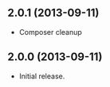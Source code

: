2.0.1 (2013-09-11)
------------------

  * Composer cleanup


2.0.0 (2013-09-11)
------------------

  * Initial release.
